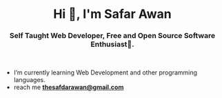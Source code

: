 <h1 align="center">Hi 👋, I'm Safar Awan</h1>
<h3 align="center">Self Taught Web Developer, Free and Open Source Software Enthusiast🌟.</h3>

<br>

- I’m currently learning Web Development and other programming languages.
- reach me **thesafdarawan@gmail.com**
<br>
